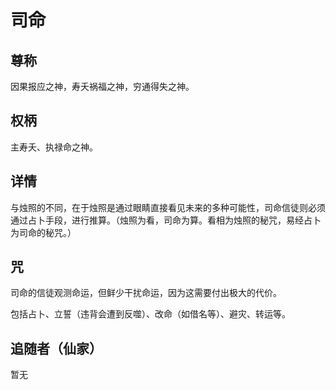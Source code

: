 # 司命
## 尊称

因果报应之神，寿夭祸福之神，穷通得失之神。
## 权柄

主寿夭、执禄命之神。

## 详情

与烛照的不同，在于烛照是通过眼睛直接看见未来的多种可能性，司命信徒则必须通过占卜手段，进行推算。（烛照为看，司命为算。看相为烛照的秘咒，易经占卜为司命的秘咒。）

## 咒

司命的信徒观测命运，但鲜少干扰命运，因为这需要付出极大的代价。

包括占卜、立誓（违背会遭到反噬）、改命（如借名等）、避灾、转运等。

## 追随者（仙家）

暂无